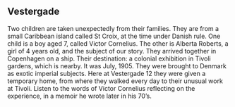 ## Vestergade

Two children are taken unexpectedly from their families. They are from a small Caribbean island called St Croix, at the time under Danish rule. One child is a boy aged 7, called Victor Cornelius. The other is Alberta Roberts, a girl of 4 years old, and the subject of our story. They arrived together in Copenhagen on a ship. Their destination: a colonial exhibition in Tivoli gardens, which is nearby. It was July, 1905. They were brought to Denmark as exotic imperial subjects. Here at Vestergade 12 they were given a temporary home, from where they walked every day to their unusual work at Tivoli. Listen to the words of Victor Cornelius reflecting on the experience, in a memoir he wrote later in his 70’s.
